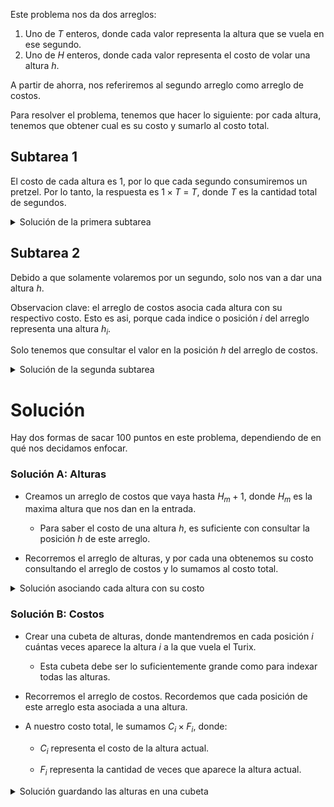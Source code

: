 Este problema nos da dos arreglos:

1. Uno de $T$ enteros, donde cada valor representa la altura que se vuela en ese segundo.
2. Uno de $H$ enteros, donde cada valor representa el costo de volar una altura $h$.

A partir de ahorra, nos referiremos al segundo arreglo como arreglo de costos.

Para resolver el problema, tenemos que hacer lo siguiente: por cada altura, tenemos que obtener cual es su costo y sumarlo al costo total.

## Subtarea 1

El costo de cada altura es 1, por lo que cada segundo consumiremos un pretzel.
Por lo tanto, la respuesta es $1 \times T$ = $T$, donde $T$ es la cantidad total de segundos.

<details><summary>Solución de la primera subtarea</summary>

{{sub1.cpp}}

</details>

## Subtarea 2

Debido a que solamente volaremos por un segundo, solo nos van a dar una altura $h$.

Observacion clave: el arreglo de costos asocia cada altura con su respectivo costo.
Esto es asi, porque cada indice o posición $i$ del arreglo representa una altura $h_i$.

Solo tenemos que consultar el valor en la posición $h$ del arreglo de costos.

<details><summary>Solución de la segunda subtarea</summary>

{{sub2.cpp}}

</details>

# Solución

Hay dos formas de sacar 100 puntos en este problema, dependiendo de en qué nos decidamos enfocar.

### Solución A: Alturas

- Creamos un arreglo de costos que vaya hasta $H_m + 1$, donde $H_m$ es la maxima altura que nos dan en la entrada.

  - Para saber el costo de una altura $h$, es suficiente con consultar la posición $h$ de este arreglo.

- Recorremos el arreglo de alturas, y por cada una obtenemos su costo consultando el arreglo de costos y lo sumamos al costo total.

<details><summary>Solución asociando cada altura con su costo</summary>

{{solution.cpp}}

</details>

### Solución B: Costos

- Crear una cubeta de alturas, donde mantendremos en cada posición $i$ cuántas veces aparece la altura $i$ a la que vuela el Turix.

  - Esta cubeta debe ser lo suficientemente grande como para indexar todas las alturas.

- Recorremos el arreglo de costos. Recordemos que cada posición de este arreglo esta asociada a una altura.

- A nuestro costo total, le sumamos $C_i \times F_i$, donde:

  - $C_i$ representa el costo de la altura actual.

  - $F_i$ representa la cantidad de veces que aparece la altura actual.

<details><summary>Solución guardando las alturas en una cubeta</summary>

{{solutionB.cpp}}

</details>
